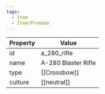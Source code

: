 ```yaml
---
tags:
  - Item
  - Item/Premade
---
```


| Property | Value               |
| -------- | ------------------- |
| id       | a_280_rifle         |
| name     | A-280 Blaster Rifle |
| type     | [[Crossbow]]        |
| culture  | [[neutral]]         |


